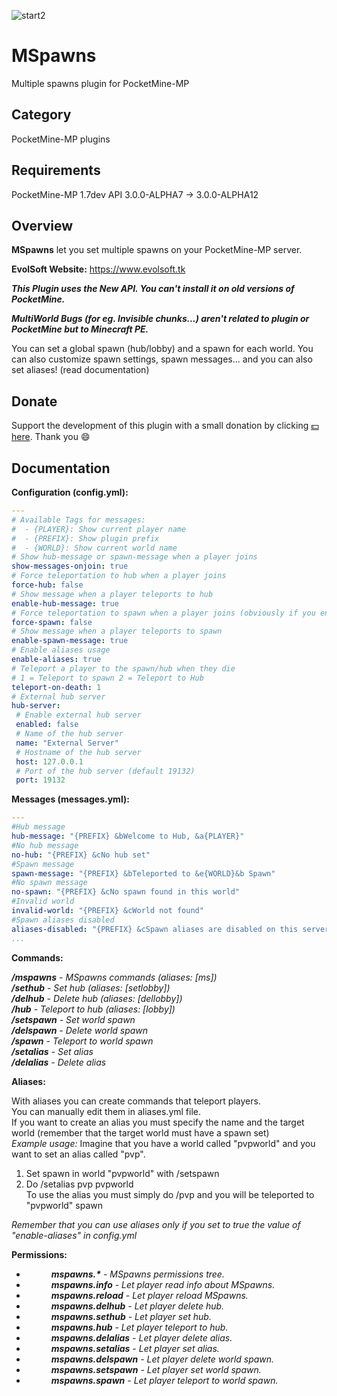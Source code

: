 ![start2](https://cloud.githubusercontent.com/assets/10303538/6315586/9463fa5c-ba06-11e4-8f30-ce7d8219c27d.png)

# MSpawns

Multiple spawns plugin for PocketMine-MP

## Category

PocketMine-MP plugins

## Requirements

PocketMine-MP 1.7dev API 3.0.0-ALPHA7 -> 3.0.0-ALPHA12

## Overview

**MSpawns** let you set multiple spawns on your PocketMine-MP server.

**EvolSoft Website:** https://www.evolsoft.tk

***This Plugin uses the New API. You can't install it on old versions of PocketMine.***

***MultiWorld Bugs (for eg. Invisible chunks...) aren't related to plugin or PocketMine but to Minecraft PE.***

You can set a global spawn (hub/lobby) and a spawn for each world.
You can also customize spawn settings, spawn messages... and you can also set aliases! (read documentation)

## Donate

Support the development of this plugin with a small donation by clicking [:dollar: here](https://www.paypal.com/cgi-bin/webscr?cmd=_donations&business=flavius.c.1999@gmail.com&lc=US&item_name=www.evolsoft.tk&no_note=0&cn=&curency_code=EUR&bn=PP-DonationsBF:btn_donateCC_LG.gif:NonHosted). Thank you :smile:

## Documentation

**Configuration (config.yml):**

```yaml
---
# Available Tags for messages:
#  - {PLAYER}: Show current player name
#  - {PREFIX}: Show plugin prefix
#  - {WORLD}: Show current world name
# Show hub-message or spawn-message when a player joins
show-messages-onjoin: true
# Force teleportation to hub when a player joins
force-hub: false
# Show message when a player teleports to hub
enable-hub-message: true
# Force teleportation to spawn when a player joins (obviously if you enable force-hub, force-spawn won't work)
force-spawn: false
# Show message when a player teleports to spawn
enable-spawn-message: true
# Enable aliases usage
enable-aliases: true
# Teleport a player to the spawn/hub when they die
# 1 = Teleport to spawn 2 = Teleport to Hub
teleport-on-death: 1
# External hub server 
hub-server:
 # Enable external hub server
 enabled: false
 # Name of the hub server
 name: "External Server"
 # Hostname of the hub server
 host: 127.0.0.1
 # Port of the hub server (default 19132)
 port: 19132
```

**Messages (messages.yml):**

```yaml
---
#Hub message
hub-message: "{PREFIX} &bWelcome to Hub, &a{PLAYER}"
#No hub message
no-hub: "{PREFIX} &cNo hub set"
#Spawn message
spawn-message: "{PREFIX} &bTeleported to &e{WORLD}&b Spawn"
#No spawn message
no-spawn: "{PREFIX} &cNo spawn found in this world"
#Invalid world
invalid-world: "{PREFIX} &cWorld not found"
#Spawn aliases disabled
aliases-disabled: "{PREFIX} &cSpawn aliases are disabled on this server"
...
```

**Commands:**

***/mspawns*** *- MSpawns commands (aliases: [ms])*<br>
***/sethub*** *- Set hub (aliases: [setlobby])*<br>
***/delhub*** *- Delete hub (aliases: [dellobby])*<br>
***/hub*** *- Teleport to hub (aliases: [lobby])*<br>
***/setspawn*** *- Set world spawn*<br>
***/delspawn*** *- Delete world spawn*<br>
***/spawn*** *- Teleport to world spawn*<br>
***/setalias*** *- Set alias <name> <target>*<br>
***/delalias*** *- Delete alias <name>*<br>

**Aliases:**

With aliases you can create commands that teleport players.<br>
You can manually edit them in aliases.yml file.<br>
If you want to create an alias you must specify the name and the target world (remember that the target world must have a spawn set)<br>
*Example usage:*
Imagine that you have a world called "pvpworld" and you want to set an alias called "pvp".<br>
1. Set spawn in world "pvpworld" with /setspawn<br>
2. Do /setalias pvp pvpworld<br>
To use the alias you must simply do /pvp and you will be teleported to "pvpworld" spawn<br>

*Remember that you can use aliases only if you set to true the value of "enable-aliases" in config.yml*

**Permissions:**

- <dd><i><b>mspawns.*</b> - MSpawns permissions tree.</i></dd>
- <dd><i><b>mspawns.info</b> - Let player read info about MSpawns.</i></dd>
- <dd><i><b>mspawns.reload</b> - Let player reload MSpawns.</i></dd>
- <dd><i><b>mspawns.delhub</b> - Let player delete hub.</i></dd>
- <dd><i><b>mspawns.sethub</b> - Let player set hub.</i></dd>
- <dd><i><b>mspawns.hub</b> - Let player teleport to hub.</i></dd>
- <dd><i><b>mspawns.delalias</b> - Let player delete alias.</i></dd>
- <dd><i><b>mspawns.setalias</b> - Let player set alias.</i></dd>
- <dd><i><b>mspawns.delspawn</b> - Let player delete world spawn.</i></dd>
- <dd><i><b>mspawns.setspawn</b> - Let player set world spawn.</i></dd>
- <dd><i><b>mspawns.spawn</b> - Let player teleport to world spawn.</i></dd>